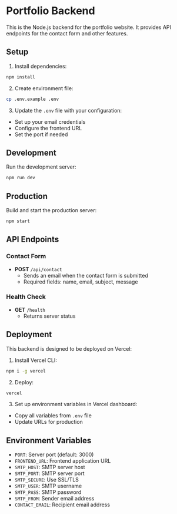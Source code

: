 # Portfolio Backend

This is the Node.js backend for the portfolio website. It provides API endpoints for the contact form and other features.

## Setup

1. Install dependencies:
```bash
npm install
```

2. Create environment file:
```bash
cp .env.example .env
```

3. Update the `.env` file with your configuration:
- Set up your email credentials
- Configure the frontend URL
- Set the port if needed

## Development

Run the development server:
```bash
npm run dev
```

## Production

Build and start the production server:
```bash
npm start
```

## API Endpoints

### Contact Form
- **POST** `/api/contact`
  - Sends an email when the contact form is submitted
  - Required fields: name, email, subject, message

### Health Check
- **GET** `/health`
  - Returns server status

## Deployment

This backend is designed to be deployed on Vercel:

1. Install Vercel CLI:
```bash
npm i -g vercel
```

2. Deploy:
```bash
vercel
```

3. Set up environment variables in Vercel dashboard:
- Copy all variables from `.env` file
- Update URLs for production

## Environment Variables

- `PORT`: Server port (default: 3000)
- `FRONTEND_URL`: Frontend application URL
- `SMTP_HOST`: SMTP server host
- `SMTP_PORT`: SMTP server port
- `SMTP_SECURE`: Use SSL/TLS
- `SMTP_USER`: SMTP username
- `SMTP_PASS`: SMTP password
- `SMTP_FROM`: Sender email address
- `CONTACT_EMAIL`: Recipient email address 